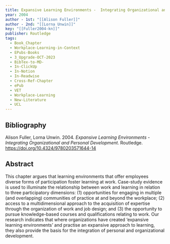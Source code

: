 ```yaml
---
title: Expansive Learning Environments -  Integrating Organizational and Personal Development
year: 2004
author - 1st: "[[Alison Fuller]]"
author - 2nd: "[[Lorna Unwin]]"
key: "[[Fuller2004-kn]]"
publisher: Routledge
tags:
  - Book_Chapter
  - Workplace-Learning-in-Context
  - EPubs-Books
  - 3_Upgrade-OCT-2023
  - BibTex-to-MD-
  - In-ClickUp
  - In-Notion
  - In-Readwise
  - Cross-Ref-Chapter
  - ePub
  - VET
  - Workplace-Learning
  - New-Literature
  - UCL
---
```


## Bibliography
Alison Fuller, Lorna Unwin. 2004. *Expansive Learning Environments -  Integrating Organizational and Personal Development*. Routledge. https://doi.org/10.4324/9780203571644-14
## Abstract
This chapter argues that learning environments that offer employees diverse forms of participation foster learning at work. Case-study evidence is used to illuminate the relationship between work and learning in relation to three participatory dimensions: (1) opportunities for engaging in multiple (and overlapping) communities of practice at and beyond the workplace; (2) access to a multidimensional approach to the acquisition of expertise through the organization of work and job design; and (3) the opportunity to pursue knowledge-based courses and qualifications relating to work. Our research indicates that where organizations have created ‘expansive learning environments’ and practise an expansive approach to learning, they also provide the basis for the integration of personal and organizational development.